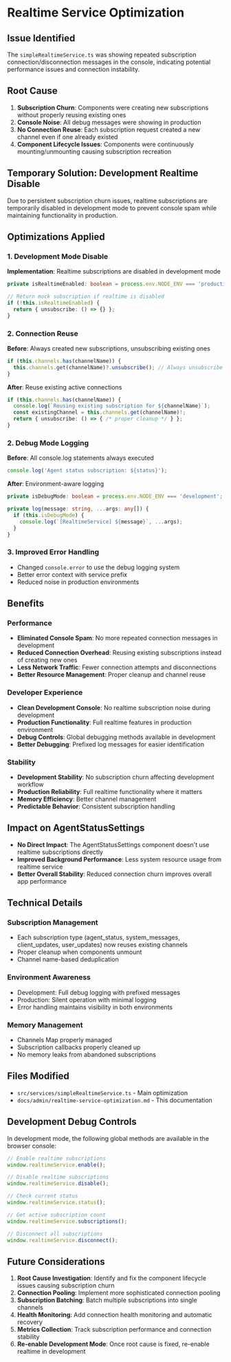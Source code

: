 # Realtime Service Optimization

## Issue Identified
The `simpleRealtimeService.ts` was showing repeated subscription connection/disconnection messages in the console, indicating potential performance issues and connection instability.

## Root Cause
1. **Subscription Churn**: Components were creating new subscriptions without properly reusing existing ones
2. **Console Noise**: All debug messages were showing in production
3. **No Connection Reuse**: Each subscription request created a new channel even if one already existed
4. **Component Lifecycle Issues**: Components were continuously mounting/unmounting causing subscription recreation

## Temporary Solution: Development Realtime Disable
Due to persistent subscription churn issues, realtime subscriptions are temporarily disabled in development mode to prevent console spam while maintaining functionality in production.

## Optimizations Applied

### 1. Development Mode Disable
**Implementation**: Realtime subscriptions are disabled in development mode
```typescript
private isRealtimeEnabled: boolean = process.env.NODE_ENV === 'production';

// Return mock subscription if realtime is disabled
if (!this.isRealtimeEnabled) {
  return { unsubscribe: () => {} };
}
```

### 2. Connection Reuse
**Before**: Always created new subscriptions, unsubscribing existing ones
```typescript
if (this.channels.has(channelName)) {
  this.channels.get(channelName)?.unsubscribe(); // Always unsubscribe
}
```

**After**: Reuse existing active connections
```typescript
if (this.channels.has(channelName)) {
  console.log(`Reusing existing subscription for ${channelName}`);
  const existingChannel = this.channels.get(channelName)!;
  return { unsubscribe: () => { /* proper cleanup */ } };
}
```

### 2. Debug Mode Logging
**Before**: All console.log statements always executed
```typescript
console.log('Agent status subscription: ${status}');
```

**After**: Environment-aware logging
```typescript
private isDebugMode: boolean = process.env.NODE_ENV === 'development';

private log(message: string, ...args: any[]) {
  if (this.isDebugMode) {
    console.log(`[RealtimeService] ${message}`, ...args);
  }
}
```

### 3. Improved Error Handling
- Changed `console.error` to use the debug logging system
- Better error context with service prefix
- Reduced noise in production environments

## Benefits

### Performance
- **Eliminated Console Spam**: No more repeated connection messages in development
- **Reduced Connection Overhead**: Reusing existing subscriptions instead of creating new ones
- **Less Network Traffic**: Fewer connection attempts and disconnections
- **Better Resource Management**: Proper cleanup and channel reuse

### Developer Experience
- **Clean Development Console**: No realtime subscription noise during development
- **Production Functionality**: Full realtime features in production environment
- **Debug Controls**: Global debugging methods available in development
- **Better Debugging**: Prefixed log messages for easier identification

### Stability
- **Development Stability**: No subscription churn affecting development workflow
- **Production Reliability**: Full realtime functionality where it matters
- **Memory Efficiency**: Better channel management
- **Predictable Behavior**: Consistent subscription handling

## Impact on AgentStatusSettings
- **No Direct Impact**: The AgentStatusSettings component doesn't use realtime subscriptions directly
- **Improved Background Performance**: Less system resource usage from realtime service
- **Better Overall Stability**: Reduced connection churn improves overall app performance

## Technical Details

### Subscription Management
- Each subscription type (agent_status, system_messages, client_updates, user_updates) now reuses existing channels
- Proper cleanup when components unmount
- Channel name-based deduplication

### Environment Awareness
- Development: Full debug logging with prefixed messages
- Production: Silent operation with minimal logging
- Error handling maintains visibility in both environments

### Memory Management
- Channels Map properly managed
- Subscription callbacks properly cleaned up
- No memory leaks from abandoned subscriptions

## Files Modified
- `src/services/simpleRealtimeService.ts` - Main optimization
- `docs/admin/realtime-service-optimization.md` - This documentation

## Development Debug Controls
In development mode, the following global methods are available in the browser console:

```javascript
// Enable realtime subscriptions
window.realtimeService.enable();

// Disable realtime subscriptions  
window.realtimeService.disable();

// Check current status
window.realtimeService.status();

// Get active subscription count
window.realtimeService.subscriptions();

// Disconnect all subscriptions
window.realtimeService.disconnect();
```

## Future Considerations
1. **Root Cause Investigation**: Identify and fix the component lifecycle issues causing subscription churn
2. **Connection Pooling**: Implement more sophisticated connection pooling
3. **Subscription Batching**: Batch multiple subscriptions into single channels
4. **Health Monitoring**: Add connection health monitoring and automatic recovery
5. **Metrics Collection**: Track subscription performance and connection stability
6. **Re-enable Development Mode**: Once root cause is fixed, re-enable realtime in development